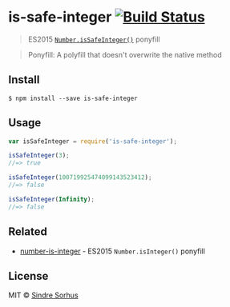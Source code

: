 # is-safe-integer [![Build Status](https://travis-ci.org/sindresorhus/is-safe-integer.svg?branch=master)](https://travis-ci.org/sindresorhus/is-safe-integer)

> ES2015 [`Number.isSafeInteger()`](https://developer.mozilla.org/en-US/docs/Web/JavaScript/Reference/Global_Objects/Number/isSafeInteger) ponyfill

> Ponyfill: A polyfill that doesn't overwrite the native method


## Install

```
$ npm install --save is-safe-integer
```


## Usage

```js
var isSafeInteger = require('is-safe-integer');

isSafeInteger(3);
//=> true

isSafeInteger(100719925474099143523412);
//=> false

isSafeInteger(Infinity);
//=> false
```


## Related

- [number-is-integer](https://github.com/sindresorhus/number-is-integer) - ES2015 `Number.isInteger()` ponyfill


## License

MIT © [Sindre Sorhus](http://sindresorhus.com)
